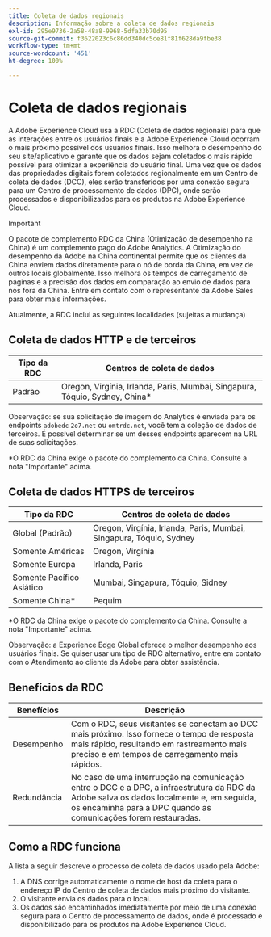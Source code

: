 ```yaml
---
title: Coleta de dados regionais
description: Informação sobre a coleta de dados regionais
exl-id: 295e9736-2a58-48a8-9968-5dfa33b70d95
source-git-commit: f3622023c6c86dd340dc5ce81f81f628da9fbe38
workflow-type: tm+mt
source-wordcount: '451'
ht-degree: 100%

---
```


# Coleta de dados regionais

A Adobe Experience Cloud usa a RDC (Coleta de dados regionais) para que as interações entre os usuários finais e a Adobe Experience Cloud ocorram o mais próximo possível dos usuários finais. Isso melhora o desempenho do seu site/aplicativo e garante que os dados sejam coletados o mais rápido possível para otimizar a experiência do usuário final. Uma vez que os dados das propriedades digitais forem coletados regionalmente em um Centro de coleta de dados (DCC), eles serão transferidos por uma conexão segura para um Centro de processamento de dados (DPC), onde serão processados e disponibilizados para os produtos na Adobe Experience Cloud.

>[!IMPORTANT]
>
>O pacote de complemento RDC da China (Otimização de desempenho na China) é um complemento pago do Adobe Analytics. A Otimização do desempenho da Adobe na China continental permite que os clientes da China enviem dados diretamente para o nó de borda da China, em vez de outros locais globalmente. Isso melhora os tempos de carregamento de páginas e a precisão dos dados em comparação ao envio de dados para nós fora da China. Entre em contato com o representante da Adobe Sales para obter mais informações.

Atualmente, a RDC inclui as seguintes localidades (sujeitas a mudança)

## Coleta de dados HTTP e de terceiros

| Tipo da RDC | Centros de coleta de dados |
|---------------------|-------------------|
| Padrão | Oregon, Virgínia, Irlanda, Paris, Mumbai, Singapura, Tóquio, Sydney, China* |

Observação: se sua solicitação de imagem do Analytics é enviada para os endpoints `adobedc` `2o7.net` ou `omtrdc.net`, você tem a coleção de dados de terceiros. É possível determinar se um desses endpoints aparecem na URL de suas solicitações.

*O RDC da China exige o pacote do complemento da China. Consulte a nota &quot;Importante&quot; acima.

## Coleta de dados HTTPS de terceiros

| Tipo da RDC | Centros de coleta de dados |
|---------------------|-------------------|
| Global (Padrão) | Oregon, Virgínia, Irlanda, Paris, Mumbai, Singapura, Tóquio, Sydney |
| Somente Américas | Oregon, Virgínia |
| Somente Europa | Irlanda, Paris |
| Somente Pacífico Asiático | Mumbai, Singapura, Tóquio, Sidney |
| Somente China* | Pequim |

*O RDC da China exige o pacote do complemento da China. Consulte a nota &quot;Importante&quot; acima.

Observação: a Experience Edge Global oferece o melhor desempenho aos usuários finais.  Se quiser usar um tipo de RDC alternativo, entre em contato com o Atendimento ao cliente da Adobe para obter assistência.

## Benefícios da RDC

| Benefícios | Descrição |
| --- | --- |
| Desempenho | Com o RDC, seus visitantes se conectam ao DCC mais próximo. Isso fornece o tempo de resposta mais rápido, resultando em rastreamento mais preciso e em tempos de carregamento mais rápidos. |
| Redundância | No caso de uma interrupção na comunicação entre o DCC e a DPC, a infraestrutura da RDC da Adobe salva os dados localmente e, em seguida, os encaminha para a DPC quando as comunicações forem restauradas. |

## Como a RDC funciona

A lista a seguir descreve o processo de coleta de dados usado pela Adobe:

1. A DNS corrige automaticamente o nome de host da coleta para o endereço IP do Centro de coleta de dados mais próximo do visitante.
1. O visitante envia os dados para o local.
1. Os dados são encaminhados imediatamente por meio de uma conexão segura para o Centro de processamento de dados, onde é processado e disponibilizado para os produtos na Adobe Experience Cloud.
